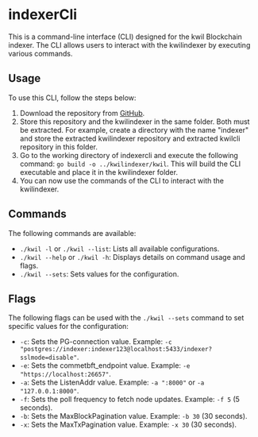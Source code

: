 # indexerCli

This is a command-line interface (CLI) designed for the kwil Blockchain indexer. The CLI allows users to interact with the kwilindexer by executing various commands.

## Usage

To use this CLI, follow the steps below:

1. Download the repository from [GitHub](https://github.com/Tesfay-Hagos/indexerCli).
2. Store this repository and the kwilindexer in the same folder. Both must be extracted. For example, create a directory with the name "indexer" and store the extracted kwilindexer repository and extracted kwilcli repository in this folder.
3. Go to the working directory of indexercli and execute the following command: `go build -o ../kwilindexer/kwil`. This will build the CLI executable and place it in the kwilindexer folder.
4. You can now use the commands of the CLI to interact with the kwilindexer.

## Commands

The following commands are available:

- `./kwil -l` or `./kwil --list`: Lists all available configurations.
- `./kwil --help` or `./kwil -h`: Displays details on command usage and flags.
- `./kwil --sets`: Sets values for the configuration.

## Flags

The following flags can be used with the `./kwil --sets` command to set specific values for the configuration:

- `-c`: Sets the PG-connection value. Example: `-c "postgres://indexer:indexer123@localhost:5433/indexer?sslmode=disable"`.
- `-e`: Sets the commetbft_endpoint value. Example: `-e "https://localhost:26657"`.
- `-a`: Sets the ListenAddr value. Example: `-a ":8000"` or `-a "127.0.0.1:8000"`.
- `-f`: Sets the poll frequency to fetch node updates. Example: `-f 5` (5 seconds).
- `-b`: Sets the MaxBlockPagination value. Example: `-b 30` (30 seconds).
- `-x`: Sets the MaxTxPagination value. Example: `-x 30` (30 seconds).
